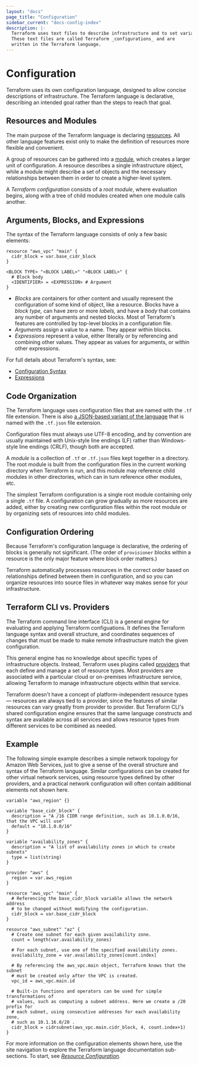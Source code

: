 ```yaml
---
layout: "docs"
page_title: "Configuration"
sidebar_current: "docs-config-index"
description: |-
  Terraform uses text files to describe infrastructure and to set variables.
  These text files are called Terraform _configurations_ and are
  written in the Terraform language.
---
```


# Configuration

Terraform uses its own configuration language, designed to allow concise
descriptions of infrastructure. The Terraform language is declarative,
describing an intended goal rather than the steps to reach that goal.

## Resources and Modules

The main purpose of the Terraform language is declaring [resources](./resources.html).
All other language features exist only to make the definition of resources
more flexible and convenient.

A group of resources can be gathered into a [module](./modules.html),
which creates a larger unit of configuration. A resource describes a single
infrastructure object, while a module might describe a set of objects and the
necessary relationships between them in order to create a higher-level system.

A _Terraform configuration_ consists of a _root module_, where evaluation
begins, along with a tree of child modules created when one module calls
another.

## Arguments, Blocks, and Expressions

The syntax of the Terraform language consists of only a few basic elements:

```hcl
resource "aws_vpc" "main" {
  cidr_block = var.base_cidr_block
}

<BLOCK TYPE> "<BLOCK LABEL>" "<BLOCK LABEL>" {
  # Block body
  <IDENTIFIER> = <EXPRESSION> # Argument
}
```

- _Blocks_ are containers for other content and usually represent the
  configuration of some kind of object, like a resource. Blocks have a
  _block type,_ can have zero or more _labels,_ and have a _body_ that contains
  any number of arguments and nested blocks. Most of Terraform's features are
  controlled by top-level blocks in a configuration file.
- _Arguments_ assign a value to a name. They appear within blocks.
- _Expressions_ represent a value, either literally or by referencing and
  combining other values. They appear as values for arguments, or within other
  expressions.

For full details about Terraform's syntax, see:

- [Configuration Syntax](./syntax.html)
- [Expressions](./expressions.html)

## Code Organization

The Terraform language uses configuration files that are named with the `.tf`
file extension. There is also [a JSON-based variant of the language](./syntax-json.html)
that is named with the `.tf.json` file extension.

Configuration files must always use UTF-8 encoding, and by convention are
usually maintained with Unix-style line endings (LF) rather than Windows-style
line endings (CRLF), though both are accepted.

A _module_ is a collection of `.tf` or `.tf.json` files kept together in a
directory. The root module is built from the configuration files in the
current working directory when Terraform is run, and this module may reference
child modules in other directories, which can in turn reference other modules,
etc.

The simplest Terraform configuration is a single root module containing only
a single `.tf` file. A configuration can grow gradually as more resources
are added, either by creating new configuration files within the root module
or by organizing sets of resources into child modules.

## Configuration Ordering

Because Terraform's configuration language is declarative, the ordering of
blocks is generally not significant. (The order of `provisioner` blocks within a
resource is the only major feature where block order matters.)

Terraform automatically processes resources in the correct order based on
relationships defined between them in configuration, and so you can organize
resources into source files in whatever way makes sense for your infrastructure.

## Terraform CLI vs. Providers

The Terraform command line interface (CLI) is a general engine for evaluating
and applying Terraform configuations. It defines the Terraform language syntax
and overall structure, and coordinates sequences of changes that must be made to
make remote infrastructure match the given configuration.

This general engine has no knowledge about specific types of infrastructure
objects. Instead, Terraform uses plugins called
[providers](./providers.html) that each define and manage a
set of resource types. Most providers are associated with a particular cloud or
on-premises infrastructure service, allowing Terraform to manage infrastructure
objects within that service.

Terraform doesn't have a concept of platform-independent resource types
— resources are always tied to a provider, since the features of similar
resources can vary greatly from provider to provider. But Terraform CLI's shared
configuration engine ensures that the same language constructs and syntax are
available across all services and allows resource types from different services
to be combined as needed.

## Example

The following simple example describes a simple network topology for Amazon Web
Services, just to give a sense of the overall structure and syntax of the
Terraform language. Similar configurations can be created for other virtual
network services, using resource types defined by other providers, and a
practical network configuration will often contain additional elements not
shown here.

```hcl
variable "aws_region" {}

variable "base_cidr_block" {
  description = "A /16 CIDR range definition, such as 10.1.0.0/16, that the VPC will use"
  default = "10.1.0.0/16"
}

variable "availability_zones" {
  description = "A list of availability zones in which to create subnets"
  type = list(string)
}

provider "aws" {
  region = var.aws_region
}

resource "aws_vpc" "main" {
  # Referencing the base_cidr_block variable allows the network address
  # to be changed without modifying the configuration.
  cidr_block = var.base_cidr_block
}

resource "aws_subnet" "az" {
  # Create one subnet for each given availability zone.
  count = length(var.availability_zones)

  # For each subnet, use one of the specified availability zones.
  availability_zone = var.availability_zones[count.index]

  # By referencing the aws_vpc.main object, Terraform knows that the subnet
  # must be created only after the VPC is created.
  vpc_id = aws_vpc.main.id

  # Built-in functions and operators can be used for simple transformations of
  # values, such as computing a subnet address. Here we create a /20 prefix for
  # each subnet, using consecutive addresses for each availability zone,
  # such as 10.1.16.0/20 .
  cidr_block = cidrsubnet(aws_vpc.main.cidr_block, 4, count.index+1)
}
```

For more information on the configuration elements shown here, use the
site navigation to explore the Terraform language documentation sub-sections.
To start, see [_Resource Configuration_](./resources.html).
